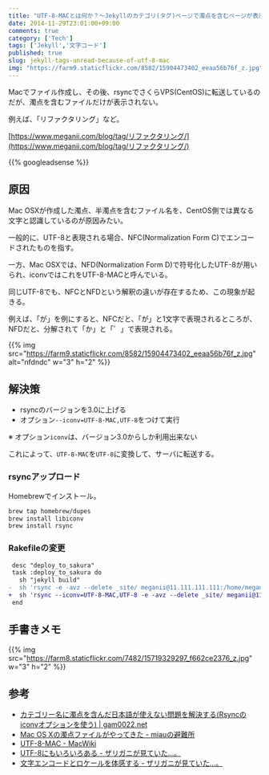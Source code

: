 ```yaml
---
title: "UTF-8-MACとは何か？〜Jekyllのカテゴリ(タグ)ページで濁点を含むページが表示されない〜"
date: 2014-11-29T23:01:00+09:00
comments: true
category: ['Tech']
tags: ['Jekyll','文字コード']
published: true 
slug: jekyll-tags-unread-because-of-utf-8-mac
img: "https://farm9.staticflickr.com/8582/15904473402_eeaa56b76f_z.jpg"
---
```



Macでファイル作成し、その後、rsyncでさくらVPS(CentOS)に転送しているのだが、濁点を含むファイルだけが表示されない。

例えば、「リファクタリング」など。

[https://www.meganii.com/blog/tag/リファクタリング/](https://www.meganii.com/blog/tag/リファクタリング/)




{{% googleadsense %}}

## 原因

Mac OSXが作成した濁点、半濁点を含むファイル名を、CentOS側では異なる文字と認識しているのが原因みたい。

一般的に、UTF-8と表現される場合、NFC(Normalization Form C)でエンコードされたものを指す。

一方、Mac OSXでは、NFD(Normalization Form D)で符号化したUTF-8が用いられ、iconvではこれをUTF-8-MACと呼んでいる。

同じUTF-8でも、NFCとNFDという解釈の違いが存在するため、この現象が起きる。




例えば、「が」を例にすると、NFCだと、「が」と1文字で表現されるところが、NFDだと、分解されて「か」と「゜」で表現される。


{{% img src="https://farm9.staticflickr.com/8582/15904473402_eeaa56b76f_z.jpg" alt="nfdndc" w="3" h="2" %}}



## 解決策

- rsyncのバージョンを3.0に上げる
- オプション`--iconv=UTF-8-MAC,UTF-8`をつけて実行

※ オプション`iconv`は、バージョン3.0からしか利用出来ない

これによって、`UTF-8-MAC`を`UTF-8`に変換して、サーバに転送する。

### rsyncアップロード

Homebrewでインストール。

```bash
brew tap homebrew/dupes
brew install libiconv
brew install rsync
```

### Rakefileの変更

```diff
 desc "deploy_to_sakura"
 task :deploy_to_sakura do
   sh "jekyll build"
-  sh 'rsync -e -avz --delete _site/ meganii@11.111.111.111:/home/meganii/jekyll
+  sh 'rsync --iconv=UTF-8-MAC,UTF-8 -e -avz --delete _site/ meganii@11.111.111.111/home/meganii/jekyll
 end
```

## 手書きメモ

{{% img src="https://farm8.staticflickr.com/7482/15719329297_f662ce2376_z.jpg" w="3" h="2" %}}


## 参考

- [カテゴリー名に濁点を含んだ日本語が使えない問題を解決する\(Rsyncのiconvオプションを使う\) \| gam0022\.net](https://gam0022.net/blog/2012/08/11/use-rsync-iconv-option/)
- [Mac OS Xの濁点ファイルがやってきた \- miauの避難所](http://d.hatena.ne.jp/miau/20110805/1312555736)
- [UTF\-8\-MAC \- MacWiki](http://macwiki.osdn.jp/wiki/index.php/UTF-8-MAC)
- [UTF-8にもいろいろある - ザリガニが見ていた...。](http://d.hatena.ne.jp/zariganitosh/20131124/utf8_nfd_nfc_bom)
- [文字エンコードとロケールを体感する - ザリガニが見ていた...。](http://d.hatena.ne.jp/zariganitosh/20131118/text_encoding_locale_feeling)
